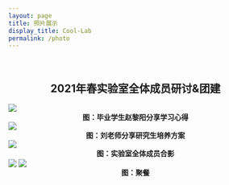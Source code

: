 ```yaml
---
layout: page
title: 照片展示
display_title: Cool-Lab
permalink: /photo
---
```

</br>
<center><h2>2021年春实验室全体成员研讨&团建</h2></center>
<img src="https://gitee.com/hpc-cool/github_pages/raw/master/imgs/sharezhao.png" align="center" />
<center><strong>图：毕业学生赵黎阳分享学习心得</strong></center>
<img src="https://gitee.com/hpc-cool/github_pages/raw/master/imgs/shareliu.png" align="center" />
<center><strong>图：刘老师分享研究生培养方案</strong></center>
<img src="https://gitee.com/hpc-cool/github_pages/raw/master/imgs/heyin.jpg" align="center" />

<center><strong>图：实验室全体成员合影</strong></center>
<img src="https://gitee.com/hpc-cool/github_pages/raw/master/imgs/jucan1.jpg" align="center" />
<img src="https://gitee.com/hpc-cool/github_pages/raw/master/imgs/jucan2.jpg" align="center" />

<center><strong>图：聚餐</strong></center>
